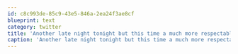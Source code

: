 ```yaml
---
id: c8c993de-85c9-43e5-846a-2ea24f3ae8cf
blueprint: text
category: twitter
title: 'Another late night tonight but this time a much more respectable reason!'
caption: 'Another late night tonight but this time a much more respectable reason!'
---
```


